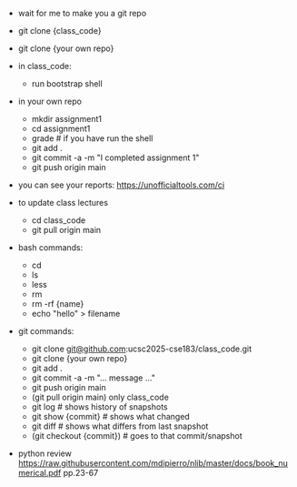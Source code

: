 - wait for me to make you a git repo
- git clone {class_code}
- git clone {your own repo}
- in class_code:
  - run bootstrap shell
- in your own repo
  - mkdir assignment1
  - cd assignment1
  - grade # if you have run the shell
  - git add .
  - git commit -a -m "I completed assignment 1"
  - git push origin main
- you can see your reports: https://unofficialtools.com/ci
- to update class lectures
  - cd class_code
  - git pull origin main

- bash commands:
  - cd
  - ls
  - less
  - rm
  - rm -rf {name}
  - echo "hello" > filename

- git commands:
  - git clone git@github.com:ucsc2025-cse183/class_code.git
  - git clone {your own repo}
  - git add .
  - git commit -a -m "... message ..."
  - git push origin main
  - (git pull origin main) only class_code
  - git log # shows history of snapshots
  - git show {commit} # shows what changed
  - git diff # shows what differs from last snapshot
  - (git checkout {commit}) # goes to that commit/snapshot
  
- python review https://raw.githubusercontent.com/mdipierro/nlib/master/docs/book_numerical.pdf pp.23-67


